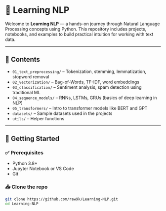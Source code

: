 # 🧠 Learning NLP

Welcome to **Learning NLP** — a hands-on journey through Natural Language Processing concepts using Python. This repository includes projects, notebooks, and examples to build practical intuition for working with text data.

---

## 📌 Contents

- `01_text_preprocessing/` – Tokenization, stemming, lemmatization, stopword removal
- `02_vectorization/` – Bag-of-Words, TF-IDF, word embeddings
- `03_classification/` – Sentiment analysis, spam detection using traditional ML
- `04_sequence_models/` – RNNs, LSTMs, GRUs (basics of deep learning in NLP)
- `05_transformers/` – Intro to transformer models like BERT and GPT
- `datasets/` – Sample datasets used in the projects
- `utils/` – Helper functions

---

## 🚀 Getting Started

### ✅ Prerequisites
- Python 3.8+
- Jupyter Notebook or VS Code
- Git

### 📥 Clone the repo

```bash
git clone https://github.com/raw9k/Learning-NLP.git
cd Learning-NLP
